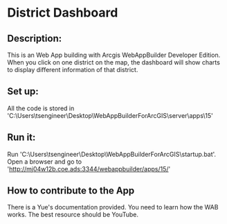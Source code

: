 # District Dashboard

## Description:
This is an Web App building with Arcgis WebAppBuilder Developer Edition. When you click on one district on the map, the dashboard will show charts to display different information of that district.
## Set up:
All the code is stored in 'C:\Users\tsengineer\Desktop\WebAppBuilderForArcGIS\server\apps\15'
## Run it:
Run 'C:\Users\tsengineer\Desktop\WebAppBuilderForArcGIS\startup.bat'.
Open a browser and go to 'http://mj04w12b.coe.ads:3344/webappbuilder/apps/15/'
## How to contribute to the App
There is a Yue's documentation provided.
You need to learn how the WAB works. The best resource should be YouTube.

